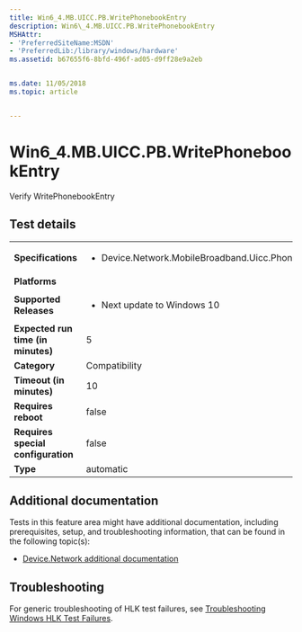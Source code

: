 ```yaml
---
title: Win6_4.MB.UICC.PB.WritePhonebookEntry
description: Win6\_4.MB.UICC.PB.WritePhonebookEntry
MSHAttr:
- 'PreferredSiteName:MSDN'
- 'PreferredLib:/library/windows/hardware'
ms.assetid: b67655f6-8bfd-496f-ad05-d9ff28e9a2eb


ms.date: 11/05/2018
ms.topic: article


---
```


# Win6_4.MB.UICC.PB.WritePhonebookEntry


Verify WritePhonebookEntry

## Test details

|||
|---|---|
| **Specifications**  | <ul><li>Device.Network.MobileBroadband.Uicc.PhoneBook.Discretional</li></ul> |  
| **Platforms**   | <ul></ul> |
| **Supported Releases** | <ul><li>Next update to Windows 10</li></ul> |
|**Expected run time (in minutes)**| 5 |
|**Category**| Compatibility |
|**Timeout (in minutes)**| 10 |
|**Requires reboot**| false |
|**Requires special configuration**| false |
|**Type**| automatic |



## <span id="Additional_documentation"></span><span id="additional_documentation"></span><span id="ADDITIONAL_DOCUMENTATION"></span>Additional documentation


Tests in this feature area might have additional documentation, including prerequisites, setup, and troubleshooting information, that can be found in the following topic(s):

-   [Device.Network additional documentation](device-network-additional-documentation.md)

## <span id="Troubleshooting"></span><span id="troubleshooting"></span><span id="TROUBLESHOOTING"></span>Troubleshooting


For generic troubleshooting of HLK test failures, see [Troubleshooting Windows HLK Test Failures](../user/troubleshooting-windows-hlk-test-failures.md).










